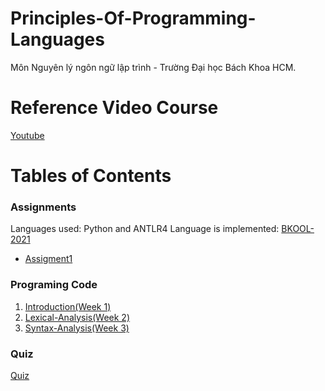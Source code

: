 # Principles-Of-Programming-Languages
Môn Nguyên lý ngôn ngữ lập trình - Trường Đại học Bách Khoa HCM.
# Reference Video Course
[Youtube](https://www.youtube.com/channel/UC2O3XSSQCgHTn0xQvgGlg-w/playlists)
# Tables of Contents
### Assignments
Languages used: Python and ANTLR4
Language is implemented: [BKOOL-2021](https://github.com/huynhtuandat05december/Principles-Of-Programming-Languages/blob/master/Assigment1/BKOOL-2021.pdf)

  - [Assigment1](https://github.com/huynhtuandat05december/Principles-Of-Programming-Languages/tree/master/Assigment1)

### Programing Code
  1. [Introduction(Week 1)](https://github.com/huynhtuandat05december/Principles-Of-Programming-Languages/tree/master/ProgramingCode/week1_Introduction)
  2. [Lexical-Analysis(Week 2)](https://github.com/huynhtuandat05december/Principles-Of-Programming-Languages/tree/master/ProgramingCode/week2_Lexical-Analysis/Tutorial)
  3. [Syntax-Analysis(Week 3)](https://github.com/huynhtuandat05december/Principles-Of-Programming-Languages/tree/master/ProgramingCode/week3_Syntax-Analysis)
### Quiz
  [Quiz](https://github.com/huynhtuandat05december/Principles-Of-Programming-Languages/tree/master/Quiz)
